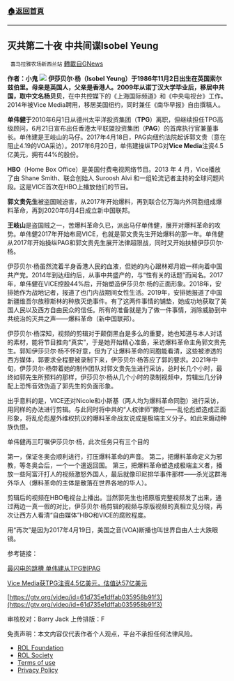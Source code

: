 ###  [:house:返回首頁](https://github.com/ourhimalayas/txt)
---


## 灭共第二十夜 中共间谍Isobel Yeung
` 喜马拉雅农场新西兰站` [轉載自GNews](https://gnews.org/zh-hans/1889799/)

**作者：小鬼**
![](https://assets.gnews.org/wp-content/uploads/2022/01/FHYFEQkaIAEAP2-.jpeg)
**伊莎贝尔·杨（Isobel Yeung）**于1986年11月2日出生在英国索尔兹伯里。母亲是英国人，父亲是香港人。2009年从诺丁汉大学毕业后，移居中共国，取中文名**杨贝贝**，在中共控媒下的《上海国际频道》和《中央电视台》工作。2014年被Vice Media聘用，移居美国纽约，同时兼任《南华早报》自由撰稿人。

**单伟健于**2010年6月1日从德州太平洋投资集团（**TPG**）离职，但继续担任TPG高级顾问，6月21日宣布出任香港太平联盟投资集团（**PAG**）的首席执行官兼董事长。单伟建是王岐山的马仔。2017年4月18日，PAG向纽约法院起诉郭文贵（意在阻止4.19的VOA采访）。2017年6月20日，单伟建操纵TPG对**Vice Media**注资4.5亿美元，拥有44%的股份。

**HBO**（Home Box Office）是美国付费电视网络节目。2013 年 4 月，Vice播放了由 Shane Smith、联合创始人 Suroosh Alvi 和一组轮流记者主持的全球问题片段。这是VICE首次在HBO上播放他们的节目。

**郭文贵先生**被盗国贼迫害，从2017年开始爆料，再到联合亿万海内外同胞组成爆料革命，再到2020年6月4日成立新中国联邦。

**王岐山**是盗国贼之一，苦爆料革命久已，派出马仔单伟健，展开对爆料革命的攻势。单伟健2017年开始布局VICE，也就是郭文贵先生开始爆料的那一年。单伟健从2017年开始操纵PAG和郭文贵先生展开法律超限战，同时又开始扶植伊莎贝尔·杨。

伊莎贝尔·杨虽然流着半身香港人民的血液，但她的内心跟林郑月娥一样向着中国共产党。2014年到达纽约后，从事中共盛产的，与“性有关的话题”而闻名。2017年，单伟健在VICE控股44%后，开始塑造伊莎贝尔·杨的正面形象。2018年，安排她作为战地记者，报道了也门内战期间女性生活。2019年，安排她报道了中国新疆维吾尔族穆斯林的种族灭绝事件。有了这两件事情的铺垫，她成功地获取了美国人民以及西方自由民众的信任。所有的准备就是为了做一件事情，消除威胁到中共统治的灭共之声——爆料革命（新中国联邦）。

伊莎贝尔·杨深知，视频的剪辑对于颠倒黑白是多么的重要，她也知道与本人对话的素材，能将节目推向“真实”，于是她开始精心准备，采访爆料革命主角郭文贵先生。郭知伊莎贝尔·杨不怀好意，但为了让爆料革命的同胞能看清，这些被渗透的西方媒体，郭要求全程要被录制下来，伊莎贝尔·杨答应了郭的要求。2021年中旬，伊莎贝尔·杨带着她的制作团队对郭文贵先生进行采访，总时长几个小时，最终如郭先生所预料的那样，伊莎贝尔·杨从几个小时的录制视频中，剪辑出几分钟配上恐怖音效伪造了郭先生的负面形象。

出乎意料的是，VICE还对Nicole和小斯基（两人均为爆料革命同胞）进行采访，用同样的办法进行剪辑。与此同时将中共的“人权律师”滕彪——乱伦彪塑造成正面形象，将乱伦彪屋外维权抗议的爆料革命战友说成是极端主义分子。如此来煽动种族仇恨。

单伟健再三叮嘱伊莎贝尔·杨，此次任务只有三个目的

第一，保证冬奥会顺利进行，打压爆料革命的声音。
第二，把爆料革命定义为邪教，等冬奥会后，一个一个遣返回国。
第三，把爆料革命塑造成极端主义者，播放一些阿富汗打人的视频激怒外国人，最后就像印尼排华事件那样——杀光这群海外华人（爆料革命的主体是散落在世界各地的华人）。

剪辑后的视频在HBO电视台上播出。当然郭先生也把原版完整视频发了出来，通过两边一真一假的对比，伊莎贝尔·杨剪辑的视频与原版视频的真相立见分晓，再次让西方人看清“自由媒体”HBO和VICE的腐败程度。

用“再次”是因为2017年4月19日，美国之音(VOA)断播也叫世界自由人士大跌眼镜。

参考链接：

[最闪电的跳槽 单伟建从TPG到PAG](https://www.xzbu.com/3/view-791137.htm)

[Vice Media获TPG注资4.5亿美元，估值达57亿美元](https://cn.wsj.com/articles/CN-BIZ-20170620081230)

[https://gtv.org/video/id=61d735e1dffab035958b91f3](https://gtv.org/video/id=61d735e1dffab035958b91f3)



审核校对：Barry Jack
上传排版：F



 

免责声明：本文内容仅代表作者个人观点，平台不承担任何法律风险。

- [ROL Foundation](https://rolfoundation.org/)
- [ROL Society](https://rolsociety.org/)
- [Terms of use](https://gnews.org/terms-of-use-3/)
- [Privacy Policy](https://gnews.org/privacy-policy/)
